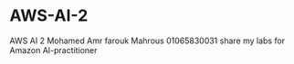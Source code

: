 # AWS-AI-2
AWS AI 2 
Mohamed Amr farouk Mahrous
01065830031
share my labs for Amazon AI-practitioner 
